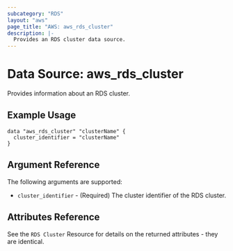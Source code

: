 ```yaml
---
subcategory: "RDS"
layout: "aws"
page_title: "AWS: aws_rds_cluster"
description: |-
  Provides an RDS cluster data source.
---
```


# Data Source: aws_rds_cluster

Provides information about an RDS cluster.

## Example Usage

```hcl
data "aws_rds_cluster" "clusterName" {
  cluster_identifier = "clusterName"
}
```

## Argument Reference

The following arguments are supported:

* `cluster_identifier` - (Required) The cluster identifier of the RDS cluster.

## Attributes Reference

See the `RDS Cluster` Resource for details on the
returned attributes - they are identical.
